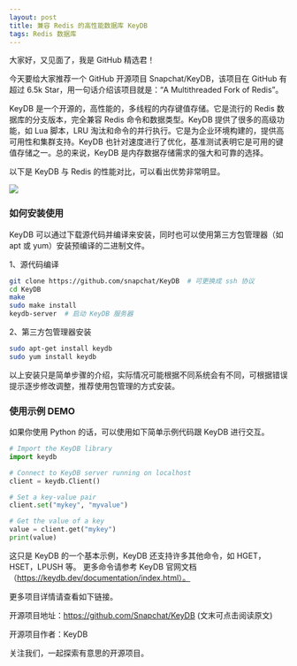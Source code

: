 ```yaml
---
layout: post
title: 兼容 Redis 的高性能数据库 KeyDB
tags: Redis 数据库
---
```


大家好，又见面了，我是 GitHub 精选君！

今天要给大家推荐一个 GitHub 开源项目 Snapchat/KeyDB，该项目在 GitHub 有超过 6.5k Star，用一句话介绍该项目就是：“A Multithreaded Fork of Redis”。

KeyDB 是一个开源的，高性能的，多线程的内存键值存储。它是流行的 Redis 数据库的分支版本，完全兼容 Redis 命令和数据类型。KeyDB 提供了很多的高级功能，如 Lua 脚本，LRU 淘汰和命令的并行执行。它是为企业环境构建的，提供高可用性和集群支持。KeyDB 也针对速度进行了优化，基准测试表明它是可用的键值存储之一。总的来说，KeyDB 是内存数据存储需求的强大和可靠的选择。

以下是 KeyDB 与 Redis 的性能对比，可以看出优势非常明显。

![](https://docs.keydb.dev/img/blog/2020-09-15/ops_comparison.png)


### 如何安装使用

KeyDB 可以通过下载源代码并编译来安装，同时也可以使用第三方包管理器（如 apt 或 yum）安装预编译的二进制文件。

1、源代码编译

```bash
git clone https://github.com/snapchat/KeyDB  # 可更换成 ssh 协议
cd KeyDB
make 
sudo make install
keydb-server  # 启动 KeyDB 服务器
```

2、第三方包管理器安装

```bash
sudo apt-get install keydb
sudo yum install keydb
```

以上安装只是简单步骤的介绍，实际情况可能根据不同系统会有不同，可根据错误提示逐步修改调整，推荐使用包管理的方式安装。

### 使用示例 DEMO

如果你使用 Python 的话，可以使用如下简单示例代码跟 KeyDB 进行交互。

```python
# Import the KeyDB library
import keydb

# Connect to KeyDB server running on localhost
client = keydb.Client()

# Set a key-value pair
client.set("mykey", "myvalue")

# Get the value of a key
value = client.get("mykey")
print(value)

```

这只是 KeyDB 的一个基本示例，KeyDB 还支持许多其他命令，如 HGET，HSET，LPUSH 等。 更多命令请参考 KeyDB 官网文档（https://keydb.dev/documentation/index.html）。

更多项目详情请查看如下链接。

开源项目地址：https://github.com/Snapchat/KeyDB   (文末可点击阅读原文)

开源项目作者：KeyDB



关注我们，一起探索有意思的开源项目。

